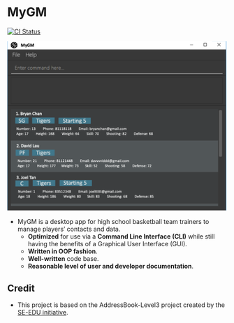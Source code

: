 # MyGM

[![CI Status](https://github.com/AY2122S2-CS2103-F09-1/tp/workflows/Java%20CI/badge.svg)](https://github.com/AY2122S2-CS2103-F09-1/tp/actions)

![Ui](docs/images/Ui.png)

* MyGM is a desktop app for high school basketball team trainers to manage players’ contacts and data.
  * **Optimized** for use via a **Command Line Interface (CLI)** while still having the benefits of a Graphical User Interface (GUI).
  * **Written in OOP fashion**. 
  * **Well-written** code base.
  * **Reasonable level of user and developer documentation**.

## Credit

* This project is based on the AddressBook-Level3 project created by the [SE-EDU initiative](https://se-education.org).
